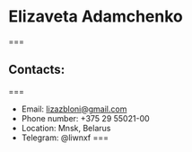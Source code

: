 # Elizaveta Adamchenko
===
## Contacts:
===
* Email: lizazbloni@gmail.com
* Phone number: +375 29 55021-00
* Location: Mnsk, Belarus
* Telegram: @liwnxf
===